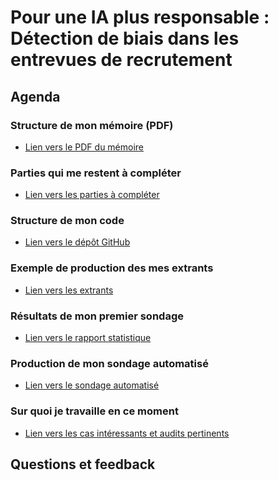 # Pour une IA plus responsable : Détection de biais dans les entrevues de recrutement

## Agenda

### Structure de mon mémoire (PDF)
- <a href="https://github.com/delemarchand2020/ProjetMaitrise/blob/master/Avancement_rapport_memoire/Presentation_26_02_2025/M%C3%A9moire_Maitrise_IA_Denis_Lemarchand_26_02_2025.pdf" target="_blank">Lien vers le PDF du mémoire</a>

### Parties qui me restent à compléter
- <a href="https://github.com/delemarchand2020/ProjetMaitrise/blob/master/Avancement_rapport_memoire/rapport_analyse.md" target="_blank">Lien vers les parties à compléter</a>

### Structure de mon code
- <a href="https://github.com/delemarchand2020/ProjetMaitrise/tree/master" target="_blank">Lien vers le dépôt GitHub</a>

### Exemple de production des mes extrants
- <a href="https://github.com/delemarchand2020/ProjetMaitrise/tree/master" target="_blank">Lien vers les extrants</a>

### Résultats de mon premier sondage
- <a href="https://github.com/delemarchand2020/ProjetMaitrise/blob/master/sondages/conversations/output/rapport_statistique.md" target="_blank">Lien vers le rapport statistique</a>

### Production de mon sondage automatisé
- <a href="https://delemarchand2020.github.io/ProjetMaitrise/sondages/conversations/" target="_blank">Lien vers le sondage automatisé</a>

### Sur quoi je travaille en ce moment
- <a href="https://github.com/delemarchand2020/ProjetMaitrise/tree/master/Equipe_agents_EDI/Cas_interessants/Audit_pertinents" target="_blank">Lien vers les cas intéressants et audits pertinents</a>

## Questions et feedback
